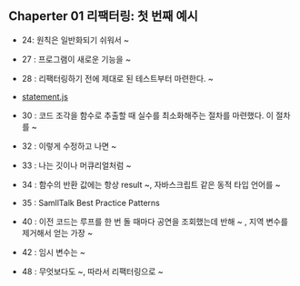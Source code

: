 ## Chaperter 01 리팩터링: 첫 번째 예시

-   24: 원칙은 일반화되기 쉬워서 ~

-   27 : 프로그램이 새로운 기능을 ~

-   28 : 리팩터링하기 전에 제대로 된 테스트부터 마련한다. ~

-   [statement.js](./src/chp01/statement.js)

-   30 : 코드 조각을 함수로 추출할 때 실수를 최소화해주는 절차를 마련했다. 이 절차를 ~

-   32 : 이렇게 수정하고 나면 ~

-   33 : 나는 깃이나 머큐리얼처럼 ~

-   34 : 함수의 반환 값에는 항상 result ~, 자바스크립트 같은 동적 타입 언어를 ~

-   35 : SamllTalk Best Practice Patterns

-   40 : 이전 코드는 루프를 한 번 돌 때마다 공연을 조회했는데 반해 ~ , 지역 변수를 제거해서 얻는 가장 ~

-   42 : 임시 변수는 ~

-   48 : 무엇보다도 ~, 따라서 리팩터링으로 ~
